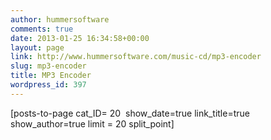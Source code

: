 ```yaml
---
author: hummersoftware
comments: true
date: 2013-01-25 16:34:58+00:00
layout: page
link: http://www.hummersoftware.com/music-cd/mp3-encoder
slug: mp3-encoder
title: MP3 Encoder
wordpress_id: 397
---
```


[posts-to-page cat_ID= 20  show_date=true link_title=true show_author=true limit = 20 split_point]
